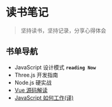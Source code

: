 # 读书笔记

> 坚持读书，坚持记录，分享心得体会

## 书单导航

- JavaScript 设计模式      __`reading Now`__
- Three.js 开发指南
- Node.js 硬实战
- [Vue 源码解读](./vue)
- [JavaScript 如何工作(译)](./jswork)
